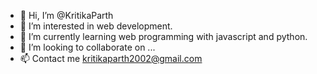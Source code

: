 - 👋 Hi, I’m @KritikaParth
- 👀 I’m interested in web development.
- 🌱 I’m currently learning web programming with javascript and python.
- 💞️ I’m looking to collaborate on ...
- 📫 Contact me kritikaparth2002@gmail.com

<!---
KritikaParth/KritikaParth is a ✨ special ✨ repository because its `README.md` (this file) appears on your GitHub profile.
You can click the Preview link to take a look at your changes.
--->
